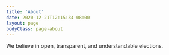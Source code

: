 ```yaml
---
title: 'About'
date: 2020-12-21T12:15:34-08:00
layout: page
bodyClass: page-about
---
```


We believe in open, transparent, and understandable elections. 
